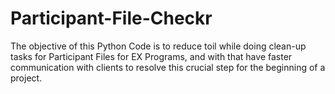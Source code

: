 # Participant-File-Checkr
The objective of this Python Code is to reduce toil while doing clean-up tasks for Participant Files for EX Programs, and with that have faster communication with clients to resolve this crucial step for the beginning of a project. 
